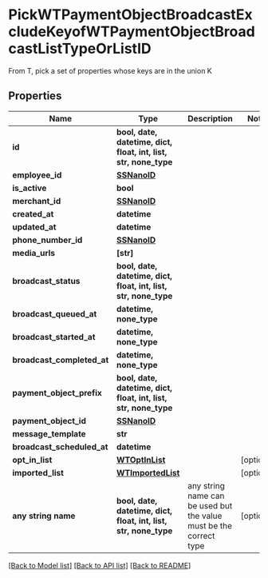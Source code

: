 # PickWTPaymentObjectBroadcastExcludeKeyofWTPaymentObjectBroadcastListTypeOrListID

From T, pick a set of properties whose keys are in the union K

## Properties
Name | Type | Description | Notes
------------ | ------------- | ------------- | -------------
**id** | **bool, date, datetime, dict, float, int, list, str, none_type** |  | 
**employee_id** | [**SSNanoID**](SSNanoID.md) |  | 
**is_active** | **bool** |  | 
**merchant_id** | [**SSNanoID**](SSNanoID.md) |  | 
**created_at** | **datetime** |  | 
**updated_at** | **datetime** |  | 
**phone_number_id** | [**SSNanoID**](SSNanoID.md) |  | 
**media_urls** | **[str]** |  | 
**broadcast_status** | **bool, date, datetime, dict, float, int, list, str, none_type** |  | 
**broadcast_queued_at** | **datetime, none_type** |  | 
**broadcast_started_at** | **datetime, none_type** |  | 
**broadcast_completed_at** | **datetime, none_type** |  | 
**payment_object_prefix** | **bool, date, datetime, dict, float, int, list, str, none_type** |  | 
**payment_object_id** | [**SSNanoID**](SSNanoID.md) |  | 
**message_template** | **str** |  | 
**broadcast_scheduled_at** | **datetime** |  | 
**opt_in_list** | [**WTOptInList**](WTOptInList.md) |  | [optional] 
**imported_list** | [**WTImportedList**](WTImportedList.md) |  | [optional] 
**any string name** | **bool, date, datetime, dict, float, int, list, str, none_type** | any string name can be used but the value must be the correct type | [optional]

[[Back to Model list]](../README.md#documentation-for-models) [[Back to API list]](../README.md#documentation-for-api-endpoints) [[Back to README]](../README.md)


